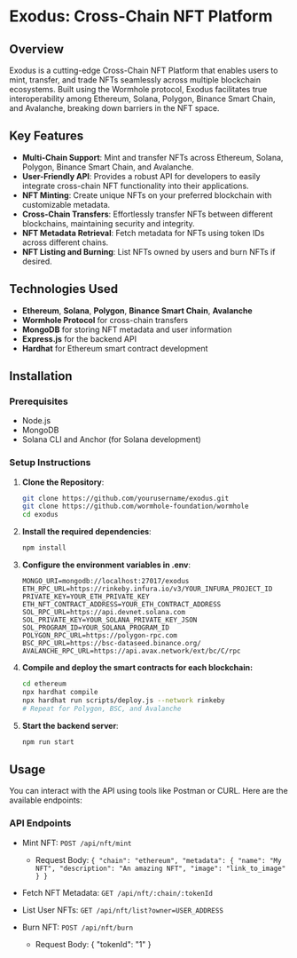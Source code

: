 # Exodus: Cross-Chain NFT Platform

## Overview

Exodus is a cutting-edge Cross-Chain NFT Platform that enables users to mint, transfer, and trade NFTs seamlessly across multiple blockchain ecosystems. Built using the Wormhole protocol, Exodus facilitates true interoperability among Ethereum, Solana, Polygon, Binance Smart Chain, and Avalanche, breaking down barriers in the NFT space.

## Key Features

- **Multi-Chain Support**: Mint and transfer NFTs across Ethereum, Solana, Polygon, Binance Smart Chain, and Avalanche.
- **User-Friendly API**: Provides a robust API for developers to easily integrate cross-chain NFT functionality into their applications.
- **NFT Minting**: Create unique NFTs on your preferred blockchain with customizable metadata.
- **Cross-Chain Transfers**: Effortlessly transfer NFTs between different blockchains, maintaining security and integrity.
- **NFT Metadata Retrieval**: Fetch metadata for NFTs using token IDs across different chains.
- **NFT Listing and Burning**: List NFTs owned by users and burn NFTs if desired.

## Technologies Used

- **Ethereum**, **Solana**, **Polygon**, **Binance Smart Chain**, **Avalanche**
- **Wormhole Protocol** for cross-chain transfers
- **MongoDB** for storing NFT metadata and user information
- **Express.js** for the backend API
- **Hardhat** for Ethereum smart contract development

## Installation

### Prerequisites

- Node.js
- MongoDB
- Solana CLI and Anchor (for Solana development)

### Setup Instructions

1. **Clone the Repository**:
   ```bash
   git clone https://github.com/yourusername/exodus.git
   git clone https://github.com/wormhole-foundation/wormhole
   cd exodus
   ```
2. **Install the required dependencies**:
   ```bash
   npm install
   ```
3. **Configure the environment variables in .env**:
   ```dotenv
   MONGO_URI=mongodb://localhost:27017/exodus
   ETH_RPC_URL=https://rinkeby.infura.io/v3/YOUR_INFURA_PROJECT_ID
   PRIVATE_KEY=YOUR_ETH_PRIVATE_KEY
   ETH_NFT_CONTRACT_ADDRESS=YOUR_ETH_CONTRACT_ADDRESS
   SOL_RPC_URL=https://api.devnet.solana.com
   SOL_PRIVATE_KEY=YOUR_SOLANA_PRIVATE_KEY_JSON
   SOL_PROGRAM_ID=YOUR_SOLANA_PROGRAM_ID
   POLYGON_RPC_URL=https://polygon-rpc.com
   BSC_RPC_URL=https://bsc-dataseed.binance.org/
   AVALANCHE_RPC_URL=https://api.avax.network/ext/bc/C/rpc
   ```
4. **Compile and deploy the smart contracts for each blockchain:**
   ```bash
   cd ethereum
   npx hardhat compile
   npx hardhat run scripts/deploy.js --network rinkeby
   # Repeat for Polygon, BSC, and Avalanche
   ```
5. **Start the backend server**:
   ```bash
   npm run start
   ```

## Usage
You can interact with the API using tools like Postman or CURL. Here are the available endpoints:

### API Endpoints
- Mint NFT: ```POST /api/nft/mint```
  - Request Body: ```{ "chain": "ethereum", "metadata": { "name": "My NFT", "description": "An amazing NFT", "image": "link_to_image" } }```

- Fetch NFT Metadata: ```GET /api/nft/:chain/:tokenId```

- List User NFTs: ```GET /api/nft/list?owner=USER_ADDRESS```

- Burn NFT: ```POST /api/nft/burn```
  - Request Body: { "tokenId": "1" }
 
